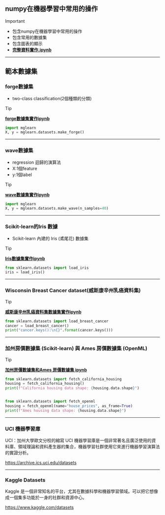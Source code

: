 ## numpy在機器學習中常用的操作
> [!IMPORTANT]
> - 包含numpy在機器學習中常用的操作
> - 包含常用的數據集
> - 包含圖表的顯示  
> - [**完整資料實作.ipynb**](./README.ipynb)

---

## 範本數據集
### forge數據集

- two-class classification(2個種類的分類)

> [!TIP]
> [**forge數據集實作ipynb**](./forge數據集.ipynb)

```python
import mglearn
X, y = mglearn.datasets.make_forge()

```

---
### wave數據集
- regression 迴歸的演算法
- X:1個feature
- y:1個label

> [!TIP]
> [**wave數據集實作ipynb**](./wave數據集.ipynb)

```python
import mglearn
X, y = mglearn.datasets.make_wave(n_samples=40)
```

---

### Scikit-learn的Iris 數據
- Scikit-learn 內建的 Iris (鳶尾花) 數據集

> [!TIP]
> [**Iris數據集實作ipynb**](./Iris數據集進行數據選擇與切片.ipynb)

```python
from sklearn.datasets import load_iris
iris = load_iris()
```

---
### Wisconsin Breast Cancer dataset(威斯康辛州乳癌資料集)

> [!TIP]
> [**威斯康辛州乳癌資料集數據集實作ipynb**](./威斯康辛州乳癌數據集_load_breast_cancer.ipynb)

```python
from sklearn.datasets import load_breast_cancer
cancer = load_breast_cancer()
print("cancer.keys():\n{}".format(cancer.keys()))
```

---
### 加州房價數據集 (Scikit-learn) 與 Ames 房價數據集 (OpenML)

> [!TIP]
> [**加州房價數據集和Ames 房價數據集 ipynb**](./加州房價數據集_fetch_california_housing.ipynb)


```python
from sklearn.datasets import fetch_california_housing
housing = fetch_california_housing()
print(f"California housing data shape: {housing.data.shape}")


from sklearn.datasets import fetch_openml
housing = fetch_openml(name="house_prices", as_frame=True)
print(f"Ames housing data shape: {housing.data.shape}")
```

---
### UCI 機器學習庫
UCI：加州大學歐文分校的縮寫
UCI 機器學習庫是一個非常著名且廣泛使用的資料庫、領域理論和資料產生器的集合，機器學習社群使用它來進行機器學習演算法的實證分析。

https://archive.ics.uci.edu/datasets

---

### Kaggle Datasets
Kaggle 是一個非常知名的平台，尤其在數據科學和機器學習領域。可以把它想像成一個集多功能於一身的社群和資源中心。

https://www.kaggle.com/datasets

